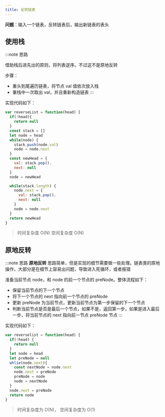 ```yaml
---
title: 反转链表
---
```


**问题**：输入一个链表，反转链表后，输出新链表的表头

## 使用栈

:::note 思路

借助栈后进先出的原则，将列表逆序。不过这不是原地反转

步骤：

- 重头到尾遍历链表，将节点 val 值依次放入栈
- 重栈中一次取出 val，并且重新构造链表
:::

实现代码如下：

```js
var reverseList = function(head) {
  if(!head){
    return null
  }
  const stack = []
  let node = head
  while(node) {
    stack.push(node.val)
    node = node.next
  }
  const newHead = {
    val: stack.pop(),
    next: null
  }
  node = newHead

  while(stack.length) {
    node.next = {
      val: stack.pop(),
      next: null
    }
    node = node.next
  }
  return newHead
}
```

> 时间复杂度 O(N) 空间复杂度 O(N)

## 原地反转

:::note 思路
**原地反转** 思路简单，但是实现的细节需要做一些处理。链表类的原地操作，大部分是在细节上容易出问题，导致进入死循环，或者报错

准备当前节点 node，和 node 的前一个节点的 preNode。整体流程如下：

- 保留当前节点的下一个节点
- 将下一个节点的 next 指向前一个节点的 preNode
- 更新 preNode 为当前节点，更新当前节点为第一步保留的下一个节点
- 判断当前节点是否是最后一个节点，如果不是，返回第一步，如果是进入最后一步，将当前节点的 next 指向前一节点 preNode 节点
:::

实现代码如下：

```js
var reverselist = function(head) {
  if(!head) {
    return null
  }
  let node = head
  let preNode = null
  whlie(node.next){
    const nextNode = node.next
    node.next = preNode
    preNode = node
    node = nextNode
  }
  node.next = preNode
  return node
}
```

> 时间复杂度为 O(N)， 空间复杂度为 O(1)
